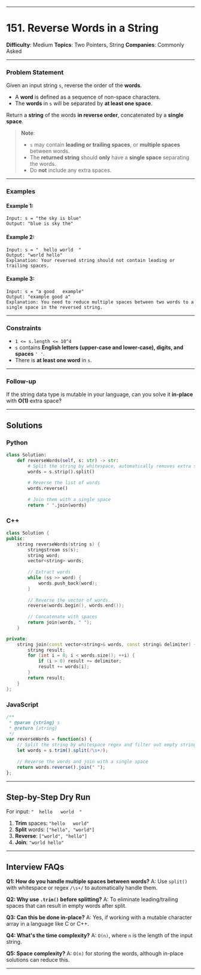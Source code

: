 
---

# 151. Reverse Words in a String

**Difficulty**: Medium
**Topics**: Two Pointers, String
**Companies**: Commonly Asked

---

### Problem Statement

Given an input string `s`, reverse the order of the **words**.

* A **word** is defined as a sequence of non-space characters.
* The **words** in `s` will be separated by **at least one space**.

Return a **string** of the words **in reverse order**, concatenated by a **single space**.

> **Note**:
>
> * `s` may contain **leading or trailing spaces**, or **multiple spaces** between words.
> * The **returned string** should **only** have a **single space** separating the words.
> * Do **not** include any extra spaces.

---

### Examples

#### Example 1:

```
Input: s = "the sky is blue"
Output: "blue is sky the"
```

#### Example 2:

```
Input: s = "  hello world  "
Output: "world hello"
Explanation: Your reversed string should not contain leading or trailing spaces.
```

#### Example 3:

```
Input: s = "a good   example"
Output: "example good a"
Explanation: You need to reduce multiple spaces between two words to a single space in the reversed string.
```

---

### Constraints

* `1 <= s.length <= 10^4`
* `s` contains **English letters (upper-case and lower-case), digits, and spaces** `' '`.
* There is **at least one word** in `s`.

---

### Follow-up

If the string data type is mutable in your language, can you solve it **in-place** with **O(1)** extra space?

---

## Solutions

### Python

```python
class Solution:
    def reverseWords(self, s: str) -> str:
        # Split the string by whitespace, automatically removes extra spaces
        words = s.strip().split()
        
        # Reverse the list of words
        words.reverse()
        
        # Join them with a single space
        return " ".join(words)
```

### C++

```cpp
class Solution {
public:
    string reverseWords(string s) {
        stringstream ss(s);
        string word;
        vector<string> words;
        
        // Extract words
        while (ss >> word) {
            words.push_back(word);
        }
        
        // Reverse the vector of words
        reverse(words.begin(), words.end());
        
        // Concatenate with spaces
        return join(words, " ");
    }

private:
    string join(const vector<string>& words, const string& delimiter) {
        string result;
        for (int i = 0; i < words.size(); ++i) {
            if (i > 0) result += delimiter;
            result += words[i];
        }
        return result;
    }
};
```

### JavaScript

```javascript
/**
 * @param {string} s
 * @return {string}
 */
var reverseWords = function(s) {
    // Split the string by whitespace regex and filter out empty strings
    let words = s.trim().split(/\s+/);
    
    // Reverse the words and join with a single space
    return words.reverse().join(" ");
};
```

---

## Step-by-Step Dry Run

For input: `"  hello   world  "`

1. **Trim** spaces: `"hello   world"`
2. **Split** words: `["hello", "world"]`
3. **Reverse**: `["world", "hello"]`
4. **Join**: `"world hello"`

---

## Interview FAQs

**Q1: How do you handle multiple spaces between words?**
A: Use `split()` with whitespace or regex `/\s+/` to automatically handle them.

**Q2: Why use `.trim()` before splitting?**
A: To eliminate leading/trailing spaces that can result in empty words after split.

**Q3: Can this be done in-place?**
A: Yes, if working with a mutable character array in a language like C or C++.

**Q4: What's the time complexity?**
A: `O(n)`, where `n` is the length of the input string.

**Q5: Space complexity?**
A: `O(n)` for storing the words, although in-place solutions can reduce this.

---
